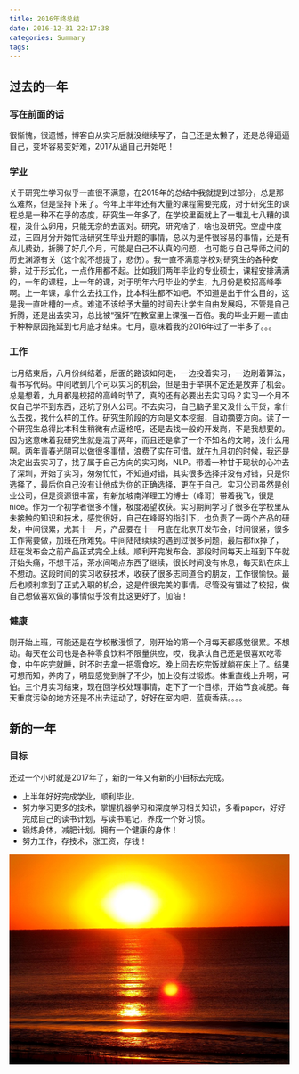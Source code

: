 ```yaml
---
title: 2016年终总结
date: 2016-12-31 22:17:38
categories: Summary
tags:
---
```

## 过去的一年  
### 写在前面的话
很惭愧，很遗憾，博客自从实习后就没继续写了，自己还是太懒了，还是总得逼逼自己，变坏容易变好难，2017从逼自己开始吧！
### 学业
关于研究生学习似乎一直很不满意，在2015年的总结中我就提到过部分，总是那么难熬，但是坚持下来了。今年上半年还有大量的课程需要完成，对于研究生的课程总是一种不在乎的态度，研究生一年多了，在学校里面就上了一堆乱七八糟的课程，没什么卵用，只能无奈的去面对。研究，研究啥了，啥也没研究。空虚中度过，三四月分开始忙活研究生毕业开题的事情，总以为是件很容易的事情，还是有点儿费劲，折腾了好几个月，可能是自己不认真的问题，也可能与自己导师之间的历史渊源有关（这个就不想提了，悲伤）。我一直不满意学校对研究生的各种安排，过于形式化，一点作用都不起。比如我们两年毕业的专业硕士，课程安排满满的，一年的课程，上一年的课，对于明年六月毕业的学生，九月份是校招高峰季啊。上一年课，拿什么去找工作，比本科生都不如吧。不知道是出于什么目的，这是我一直吐槽的一点。难道不该给予大量的时间去让学生自由发展吗，不管是自己折腾，还是出去实习，总比被“强奸”在教室里上课强一百倍。我的毕业开题一直由于种种原因拖延到七月底才结束。七月，意味着我的2016年过了一半多了。。。   
###  工作  
七月结束后，八月份纠结着，后面的路该如何走，一边投着实习，一边刷着算法，看书写代码。中间收到几个可以实习的机会，但是由于举棋不定还是放弃了机会。总是想着，九月都是校招的高峰时节了，真的还有必要出去实习吗？实习一个月不仅自己学不到东西，还坑了别人公司。不去实习，自己脑子里又没什么干货，拿什么去找，找什么样的工作。研究生阶段的方向是文本挖掘，自动摘要方向。读了一个研究生总得比本科生稍微有点逼格吧，还是去找一般的开发岗，不是我想要的。因为这意味着我研究生就是混了两年，而且还是拿了一个不知名的文聘，没什么用啊。两年青春光阴可以做很多事情，浪费了实在可惜。就在九月初的时候，我还是决定出去实习了，找了属于自己方向的实习岗，NLP。带着一种甘于现状的心冲去了深圳，开始了实习，匆匆忙忙，不知道对错，其实很多选择并没有对错，只是你选择了，最后你自己没有让他成为你的正确选择，更在于自己。实习公司虽然是创业公司，但是资源很丰富，有新加坡南洋理工的博士（峰哥）带着我飞，很是nice。作为一个初学者很多不懂，极度渴望收获。实习期间学习了很多在学校里从未接触的知识和技术，感觉很好，自己在峰哥的指引下，也负责了一两个产品的研发，中间很累，尤其十一月，产品要在十一月底在北京开发布会，时间很紧，很多工作需要做，加班在所难免。中间陆陆续续的遇到过很多问题，最后都fix掉了，赶在发布会之前产品正式完全上线。顺利开完发布会。那段时间每天上班到下午就开始头痛，不想干活，茶水间喝点东西了继续，很长时间没有休息，每天趴在床上不想动。这段时间的实习收获技术，收获了很多志同道合的朋友，工作很愉快。最后也顺利拿到了正式入职的机会，这是件很完美的事情。尽管没有错过了校招，做自己想做喜欢做的事情似乎没有比这更好了。加油！
### 健康  
刚开始上班，可能还是在学校散漫惯了，刚开始的第一个月每天都感觉很累。不想动。每天在公司也是各种零食饮料不限量供应，哎，我承认自己还是很喜欢吃零食，中午吃完就睡，时不时去拿一把零食吃，晚上回去吃完饭就躺在床上了。结果可想而知，养肉了，明显感觉到胖了不少，加上没有过锻炼。体重直线上升啊，可怕。三个月实习结束，现在回学校处理事情，定下了一个目标，开始节食减肥。每天重度污染的地方还是不出去运动了，好好在室内吧，蓝瘦香菇。。。。
## 新的一年  
### 目标
还过一个小时就是2017年了，新的一年又有新的小目标去完成。  
- 上半年好好完成学业，顺利毕业。  
- 努力学习更多的技术，掌握机器学习和深度学习相关知识，多看paper，好好完成自己的读书计划，写读书笔记，养成一个好习惯。
- 锻炼身体，减肥计划，拥有一个健康的身体！
- 努力工作，存技术，涨工资，存钱！
<img src="/image/sunrise.jpg" class="img-center"/>
